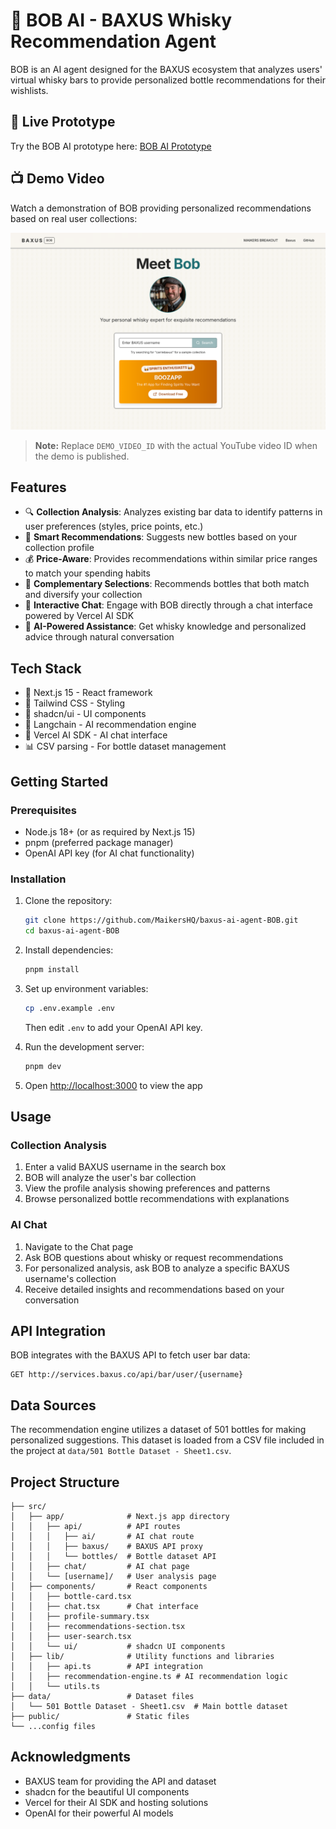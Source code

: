 # 🥃 BOB AI - BAXUS Whisky Recommendation Agent

BOB is an AI agent designed for the BAXUS ecosystem that analyzes users' virtual whisky bars to provide personalized bottle recommendations for their wishlists.

## 🚀 Live Prototype

Try the BOB AI prototype here: [BOB AI Prototype](https://baxus-bob.maikers.com)

## 📺 Demo Video

Watch a demonstration of BOB providing personalized recommendations based on real user collections:

<div align="center">
  <a href="https://www.youtube.com/watch?v=DEMO_VIDEO_ID">
    <img src="./screenshot.png" alt="BOB AI Demo Video" style="width:600px;">
  </a>
</div>

> **Note:** Replace `DEMO_VIDEO_ID` with the actual YouTube video ID when the demo is published.

## Features

- 🔍 **Collection Analysis**: Analyzes existing bar data to identify patterns in user preferences (styles, price points, etc.)
- 🧠 **Smart Recommendations**: Suggests new bottles based on your collection profile
- 💰 **Price-Aware**: Provides recommendations within similar price ranges to match your spending habits
- 🌟 **Complementary Selections**: Recommends bottles that both match and diversify your collection
- 💬 **Interactive Chat**: Engage with BOB directly through a chat interface powered by Vercel AI SDK
- 🤖 **AI-Powered Assistance**: Get whisky knowledge and personalized advice through natural conversation

## Tech Stack

- 🔄 Next.js 15 - React framework
- 🎨 Tailwind CSS - Styling
- 🧩 shadcn/ui - UI components
- 🤖 Langchain - AI recommendation engine
- 🧩 Vercel AI SDK - AI chat interface
- 📊 CSV parsing - For bottle dataset management

## Getting Started

### Prerequisites

- Node.js 18+ (or as required by Next.js 15)
- pnpm (preferred package manager)
- OpenAI API key (for AI chat functionality)

### Installation

1. Clone the repository:

   ```bash
   git clone https://github.com/MaikersHQ/baxus-ai-agent-BOB.git
   cd baxus-ai-agent-BOB
   ```

2. Install dependencies:

   ```bash
   pnpm install
   ```

3. Set up environment variables:

   ```bash
   cp .env.example .env
   ```

   Then edit `.env` to add your OpenAI API key.

4. Run the development server:

   ```bash
   pnpm dev
   ```

5. Open [http://localhost:3000](http://localhost:3000) to view the app

## Usage

### Collection Analysis

1. Enter a valid BAXUS username in the search box
2. BOB will analyze the user's bar collection
3. View the profile analysis showing preferences and patterns
4. Browse personalized bottle recommendations with explanations

### AI Chat

1. Navigate to the Chat page
2. Ask BOB questions about whisky or request recommendations
3. For personalized analysis, ask BOB to analyze a specific BAXUS username's collection
4. Receive detailed insights and recommendations based on your conversation

## API Integration

BOB integrates with the BAXUS API to fetch user bar data:

```
GET http://services.baxus.co/api/bar/user/{username}
```

## Data Sources

The recommendation engine utilizes a dataset of 501 bottles for making personalized suggestions. This dataset is loaded from a CSV file included in the project at `data/501 Bottle Dataset - Sheet1.csv`.

## Project Structure

```
├── src/
│   ├── app/              # Next.js app directory
│   │   ├── api/          # API routes
│   │   │   ├── ai/       # AI chat route
│   │   │   ├── baxus/    # BAXUS API proxy
│   │   │   └── bottles/  # Bottle dataset API
│   │   ├── chat/         # AI chat page
│   │   └── [username]/   # User analysis page
│   ├── components/       # React components
│   │   ├── bottle-card.tsx
│   │   ├── chat.tsx      # Chat interface
│   │   ├── profile-summary.tsx
│   │   ├── recommendations-section.tsx
│   │   ├── user-search.tsx
│   │   └── ui/           # shadcn UI components
│   ├── lib/              # Utility functions and libraries
│   │   ├── api.ts        # API integration
│   │   ├── recommendation-engine.ts # AI recommendation logic
│   │   └── utils.ts
├── data/                 # Dataset files
│   └── 501 Bottle Dataset - Sheet1.csv  # Main bottle dataset
├── public/               # Static files
└── ...config files
```

## Acknowledgments

- BAXUS team for providing the API and dataset
- shadcn for the beautiful UI components
- Vercel for their AI SDK and hosting solutions
- OpenAI for their powerful AI models
